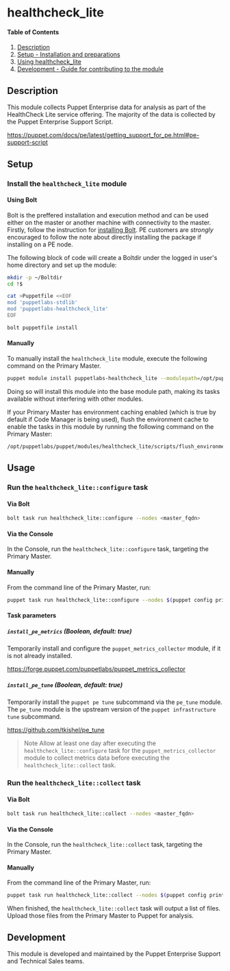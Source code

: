 # healthcheck_lite

<!-- markdownlint-disable MD001 -->

#### Table of Contents

1. [Description](#description)
2. [Setup - Installation and preparations](#setup)
3. [Using healthcheck_lite](#usage)
4. [Development - Guide for contributing to the module](#development)

## Description

This module collects Puppet Enterprise data for analysis as part of the HealthCheck Lite service offering.
The majority of the data is collected by the Puppet Enterprise Support Script.

https://puppet.com/docs/pe/latest/getting_support_for_pe.html#pe-support-script

## Setup

### Install the `healthcheck_lite` module

#### Using Bolt

Bolt is the preffered installation and execution method and can be used either on the master or another machine with connectivity to the master. Firstly, follow the instruction for [installing Bolt](https://puppet.com/docs/bolt/latest/bolt_installing.html). PE customers are *strongly* encouraged to follow the note about directly installing the package if installing on a PE node.

The following block of code will create a Boltdir under the logged in user's home directory and set up the module:

```bash
mkdir -p ~/Boltdir
cd !$

cat >Puppetfile <<EOF
mod 'puppetlabs-stdlib'
mod 'puppetlabs-healthcheck_lite'
EOF

bolt puppetfile install
```

#### Manually

To manually install the `healthcheck_lite` module, execute the following command on the Primary Master.

```bash
puppet module install puppetlabs-healthcheck_lite --modulepath=/opt/puppetlabs/puppet/modules
```

Doing so will install this module into the base module path, making its tasks available without interfering with other modules.

If your Primary Master has environment caching enabled (which is true by default if Code Manager is being used), flush the environment cache to enable the tasks in this module by running the following command on the Primary Master:

```bash
/opt/puppetlabs/puppet/modules/healthcheck_lite/scripts/flush_environment_cache.sh
```

## Usage

### Run the `healthcheck_lite::configure` task

#### Via Bolt

```bash
bolt task run healthcheck_lite::configure --nodes <master_fqdn>
```

#### Via the Console

In the Console, run the `healthcheck_lite::configure` task, targeting the Primary Master.

#### Manually

From the command line of the Primary Master, run:

```bash
puppet task run healthcheck_lite::configure --nodes $(puppet config print certname)
```

#### Task parameters

##### `install_pe_metrics` (Boolean, default: true)

Temporarily install and configure the `puppet_metrics_collector` module, if it is not already installed.

https://forge.puppet.com/puppetlabs/puppet_metrics_collector

##### `install_pe_tune` (Boolean, default: true)

Temporarily install the `puppet pe tune` subcommand via the `pe_tune` module.
The `pe_tune` module is the upstream version of the `puppet infrastructure tune` subcommand.

https://github.com/tkishel/pe_tune

> Note Allow at least one day after executing the `healthcheck_lite::configure` task for the `puppet_metrics_collector` module to collect metrics data before executing the `healthcheck_lite::collect` task.

### Run the `healthcheck_lite::collect` task

#### Via Bolt

```bash
bolt task run healthcheck_lite::collect --nodes <master_fqdn>
```

#### Via the Console

In the Console, run the `healthcheck_lite::collect` task, targeting the Primary Master.

#### Manually

From the command line of the Primary Master, run:

```bash
puppet task run healthcheck_lite::collect --nodes $(puppet config print certname)
```

When finished, the `healthcheck_lite::collect` task will output a list of files.
Upload those files from the Primary Master to Puppet for analysis.

## Development

This module is developed and maintained by the Puppet Enterprise Support and Technical Sales teams.
